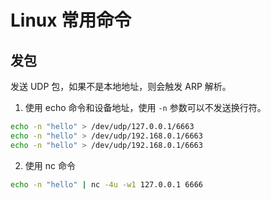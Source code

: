 # Linux 常用命令

## 发包

发送 UDP 包，如果不是本地地址，则会触发 ARP 解析。

1. 使用 echo 命令和设备地址，使用 `-n` 参数可以不发送换行符。

```sh
echo -n "hello" > /dev/udp/127.0.0.1/6663
echo -n "hello" > /dev/udp/192.168.0.1/6663
echo -n "hello" > /dev/udp/192.168.0.1/6663
```

2. 使用 nc 命令

```sh
echo -n "hello" | nc -4u -w1 127.0.0.1 6666
```
